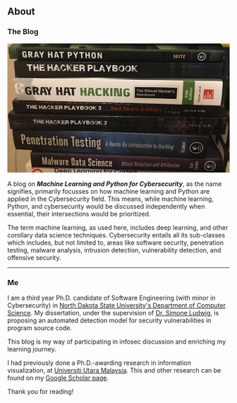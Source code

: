 ## About

### The Blog
![](images/csbooks.jpg)

A blog on ***Machine Learning and Python for Cybersecurity***, as the name signifies, primarily focusses on how machine learning and Python are applied in the Cybersecurity field. This means, while machine learning, Python, and cybersecurity would be discussed independently when essential, their intersections would be prioritized. 

The term machine learning, as used here, includes deep learning, and other corollary data science techniques. Cybersecurity entails all its sub-classes which includes, but not limited to, areas like software security, penetration testing, malware analysis, intrusion detection, vulnerability detection, and offensive security.

---

### Me
I am a third year Ph.D. candidate of Software Engineering (with minor in Cybersecurity) in [North Dakota State University's Department of Computer Science](https://www.ndsu.edu/cs/). My dissertation, under the supervision of [Dr. Simone Ludwig](http://www.cs.ndsu.nodak.edu/~siludwig/contact.html), is proposing an automated detection model for security vulnerabilities in program source code. 

This blog is my way of participating in infosec discussion and enriching my learning journey.

I had previously done a Ph.D.-awarding research in information visualization, at [Universiti Utara Malaysia](http://www.uum.edu.my/). This and other research can be found on my [Google Scholar page](https://scholar.google.com/citations?user=ROaTHt0AAAAJ&hl=en).

Thank you for reading!
